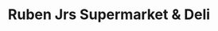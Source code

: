 ---
title: "Ruben Jrs Supermarket & Deli"
url: /middletown/ruben-jrs-supermarket-and-deli/
shop: supermarket
---